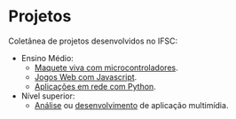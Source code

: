 # Projetos

Coletânea de projetos desenvolvidos no IFSC:

* Ensino Médio:
  * [Maquete viva com microcontroladores](integrado-ao-ensino-medio-em-telecomunicacoes/maquete-viva.md).
  * [Jogos Web com Javascript](integrado-ao-ensino-medio-em-telecomunicacoes/aplicacao-web-com-javascript.md).
  * [Aplicações em rede com Python](integrado-ao-ensino-medio-em-telecomunicacoes/aplicacoes-em-rede-com-python.md).
* Nível superior:
  * [Análise](engenharia-de-telecomunicacoes/analise-de-aplicacao-multimidia.md) ou [desenvolvimento](engenharia-de-telecomunicacoes/desenvolvimento-de-aplicacao-multimidia.md) de aplicação multimídia.
